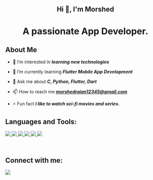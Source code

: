 <h2 align="center">Hi 👋, I'm Morshed</h2>
<h1 align="center">A passionate App Developer.</h3>


## About Me

<!-- - 🔭 I’m currently working on ***[Goverment Training Project: Mobile App Development](https://basictrainingsdmga.com/)*** -->

- 👀 I’m interested in ***learning new technologies***

- 🌱 I’m currently learning ***Flutter Mobile App Development***

- 💬 Ask me about ***C, Python, Flutter, Dart***

- 📫 How to reach me ***morshedraian12345@gmail.com***

- ⚡ Fun fact ***I like to watch sci-fi movies and series.***

## Languages and Tools:

<p align="left">
    <a href="https://www.cprogramming.com" target="_blank"> <img src="https://img.icons8.com/color/48/000000/c.png"/> </a>
    <a href="https://isocpp.org/" target="_blank"> <img src="https://img.icons8.com/color/344/c-plus-plus-logo.png"/> </a>
    <a href="https://www.python.org" target="_blank"> <img src="https://img.icons8.com/color/48/000000/python.png"/> </a>
    <a href="https://flutter.dev" target="_blank"> <img src="https://img.icons8.com/color/48/000000/flutter.png"/> </a>
    <a href="https://dart.dev" target="_blank"> <img src="https://img.icons8.com/color/48/000000/dart.png"/> </a>  
    <a href="https://git-scm.com/" target="_blank"> <img src="https://img.icons8.com/color/48/000000/git.png"/> </a>  
</p>

<br/>

## Connect with me:
<p align="left">

<a href = "https://www.linkedin.com/in/morshed-raian-khan-b0199021a/"><img src="https://img.icons8.com/fluent/48/000000/linkedin.png"/></a>

</p>

